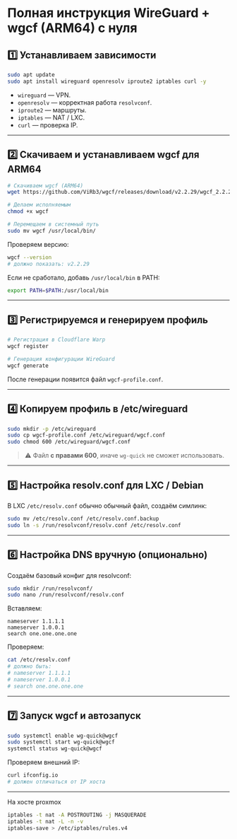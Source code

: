 
# **Полная инструкция WireGuard + wgcf (ARM64) с нуля**

## **1️⃣ Устанавливаем зависимости**

```bash
sudo apt update
sudo apt install wireguard openresolv iproute2 iptables curl -y
```

* `wireguard` — VPN.
* `openresolv` — корректная работа `resolvconf`.
* `iproute2` — маршруты.
* `iptables` — NAT / LXC.
* `curl` — проверка IP.

---

## **2️⃣ Скачиваем и устанавливаем wgcf для ARM64**

```bash
# Скачиваем wgcf (ARM64)
wget https://github.com/ViRb3/wgcf/releases/download/v2.2.29/wgcf_2.2.29_linux_arm64 -O wgcf

# Делаем исполняемым
chmod +x wgcf

# Перемещаем в системный путь
sudo mv wgcf /usr/local/bin/
```

Проверяем версию:

```bash
wgcf --version
# должно показать: v2.2.29
```

Если не сработало, добавь `/usr/local/bin` в PATH:

```bash
export PATH=$PATH:/usr/local/bin
```

---

## **3️⃣ Регистрируемся и генерируем профиль**

```bash
# Регистрация в Cloudflare Warp
wgcf register

# Генерация конфигурации WireGuard
wgcf generate
```

После генерации появится файл `wgcf-profile.conf`.

---

## **4️⃣ Копируем профиль в /etc/wireguard**

```bash
sudo mkdir -p /etc/wireguard
sudo cp wgcf-profile.conf /etc/wireguard/wgcf.conf
sudo chmod 600 /etc/wireguard/wgcf.conf
```

> ⚠️ Файл **с правами 600**, иначе `wg-quick` не сможет использовать.

---

## **5️⃣ Настройка resolv.conf для LXC / Debian**

В LXC `/etc/resolv.conf` обычно обычный файл, создаём симлинк:

```bash
sudo mv /etc/resolv.conf /etc/resolv.conf.backup
sudo ln -s /run/resolvconf/resolv.conf /etc/resolv.conf
```

---

## **6️⃣ Настройка DNS вручную (опционально)**

Создаём базовый конфиг для resolvconf:

```bash
sudo mkdir /run/resolvconf/
sudo nano /run/resolvconf/resolv.conf
```

Вставляем:

```
nameserver 1.1.1.1
nameserver 1.0.0.1
search one.one.one.one
```

Проверяем:

```bash
cat /etc/resolv.conf
# должно быть:
# nameserver 1.1.1.1
# nameserver 1.0.0.1
# search one.one.one.one
```

---

## **7️⃣ Запуск wgcf и автозапуск**

```bash
sudo systemctl enable wg-quick@wgcf
sudo systemctl start wg-quick@wgcf
systemctl status wg-quick@wgcf
```

Проверяем внешний IP:

```bash
curl ifconfig.io
# должен отличаться от IP хоста
```

---

На хосте proxmox
```bash
iptables -t nat -A POSTROUTING -j MASQUERADE
iptables -t nat -L -n -v
iptables-save > /etc/iptables/rules.v4
```

